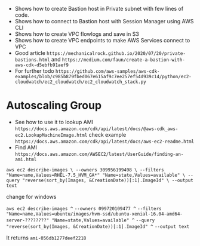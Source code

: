* Shows how to create Bastion host in Private subnet with few lines of code.
* Shows how to connect to Bastion host with Session Manager using AWS CLI
* Shows how to create VPC flowlogs and save in S3
* Shows how to create VPC endpoints to make AWS Services connect to VPC
* Good article `https://mechanicalrock.github.io/2020/07/20/private-bastions.html` and `https://medium.com/faun/create-a-bastion-with-aws-cdk-d5ebfb91aef9`
* For further todo `https://github.com/aws-samples/aws-cdk-examples/blob/c985b879fbed067e615af9c7ee257ef54d939c14/python/ec2-cloudwatch/ec2_cloudwatch/ec2_cloudwatch_stack.py`
# Autoscaling Group
* See how to use it to lookup AMI `https://docs.aws.amazon.com/cdk/api/latest/docs/@aws-cdk_aws-ec2.LookupMachineImage.html` check example `https://docs.aws.amazon.com/cdk/api/latest/docs/aws-ec2-readme.html`
* Find AMI `https://docs.aws.amazon.com/AWSEC2/latest/UserGuide/finding-an-ami.html`

`aws ec2 describe-images \
    --owners 309956199498 \
    --filters "Name=name,Values=RHEL-7.5_HVM_GA*" "Name=state,Values=available" \
    --query "reverse(sort_by(Images, &CreationDate))[:1].ImageId" \
    --output text`

change for windows

`aws ec2 describe-images ^`
    `--owners 099720109477 ^`
    `--filters "Name=name,Values=ubuntu/images/hvm-ssd/ubuntu-xenial-16.04-amd64-server-????????" "Name=state,Values=available" ^`
    `--query "reverse(sort_by(Images, &CreationDate))[:1].ImageId" ^`
    `--output text`

It returns
`ami-056db1277deef2218`
